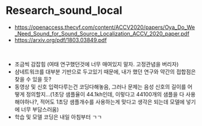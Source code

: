 # Research_sound_local
* https://openaccess.thecvf.com/content/ACCV2020/papers/Oya_Do_We_Need_Sound_for_Sound_Source_Localization_ACCV_2020_paper.pdf
* https://arxiv.org/pdf/1803.03849.pdf
<br/>

* 조금씩 감잡힘 (여태 연구했던것에 너무 매여있지 말자. 고정관념을 버리자)
* 샴네트워크를 대부분 기반으로 두고있기 때문에, 내가 했던 연구와 약간의 접합점은 찾을 수 있을 듯?
* 동영상 및 신호 입력다루는건 코딩다해놓음, 그러나 문제는 음성 신호의 길이를 어떻게 정의할지...(1초당 샘플율이 44.1kh인데, 이렇다고 44100개의 샘플을 다 사용해야하나?, 적어도 1초당 샘플개수를 사용하는게 맞다고 생각은 되는데 모델에 넣기에 너무 부담스러움)
* 학습 및 모델 코딩은 내일 아침부터 ㄱㄱ
